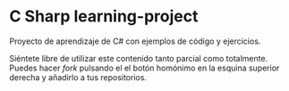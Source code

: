 # C Sharp learning-project
Proyecto de aprendizaje de C# con ejemplos de código y ejercicios.

Siéntete libre de utilizar este contenido tanto parcial como totalmente. Puedes hacer *fork* pulsando el el botón homónimo en la esquina superior derecha y añadirlo a tus repositorios.
